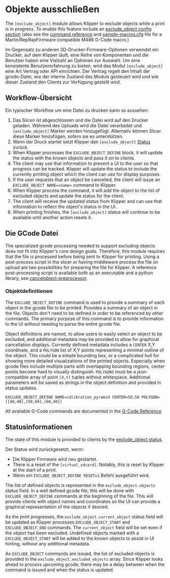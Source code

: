 # Objekte ausschließen

The `[exclude_object]` module allows Klipper to exclude objects while a print is in progress. To enable this feature include an [exclude_object config
section](Config_Reference.md#exclude_object) (also see the [command
reference](G-Codes.md#exclude-object) and [sample-macros.cfg](../config/sample-macros.cfg) file for a Marlin/RepRapFirmware compatible M486 G-Code macro.)

Im Gegensatz zu anderen 3D-Drucker-Firmware-Optionen verwendet ein Drucker, auf dem Klipper läuft, eine Reihe von Komponenten und die Benutzer haben eine Vielzahl an Optionen zur Auswahl. Um eine konsistente Benutzererfahrung zu bieten, wird das Modul `[exclude_object]` eine Art Vertrag oder API einrichten. Der Vertrag regelt den Inhalt der gcode-Datei, wie der interne Zustand des Moduls gesteuert wird und wie dieser Zustand den Clients zur Verfügung gestellt wird.

## Workflow-Übersicht

Ein typischer Workflow um eine Datei zu drucken kann so aussehen:

1. Das Slicen ist abgeschlossen und die Datei wird auf den Drucker geladen. Während des Uploads wird die Datei verarbeitet und `[exclude_object]` Marker werden hinzugefügt. Alternativ können Slicer diese Marker hinzufügen, sofern sie es unterstützen.
1. Wenn der Druck startet setzt Klipper den `[exclude_object]` [Status](Status_Reference.md#exclude_object) zurück.
1. When Klipper processes the `EXCLUDE_OBJECT_DEFINE` block, it will update the status with the known objects and pass it on to clients.
1. The client may use that information to present a UI to the user so that progress can be tracked. Klipper will update the status to include the currently printing object which the client can use for display purposes.
1. If the user requests that an object be cancelled, the client will issue an `EXCLUDE_OBJECT NAME=<name>` command to Klipper.
1. When Klipper process the command, it will add the object to the list of excluded objects and update the status for the client.
1. The client will receive the updated status from Klipper and can use that information to reflect the object's status in the UI.
1. When printing finishes, the `[exclude_object]` status will continue to be available until another action resets it.

## Die GCode Datei

The specialized gcode processing needed to support excluding objects does not fit into Klipper's core design goals. Therefore, this module requires that the file is processed before being sent to Klipper for printing. Using a post-process script in the slicer or having middleware process the file on upload are two possibilities for preparing the file for Klipper. A reference post-processing script is available both as an executable and a python library, see [cancelobject-preprocessor](https://github.com/kageurufu/cancelobject-preprocessor).

### Objektdefinitionen

The `EXCLUDE_OBJECT_DEFINE` command is used to provide a summary of each object in the gcode file to be printed. Provides a summary of an object in the file. Objects don't need to be defined in order to be referenced by other commands. The primary purpose of this command is to provide information to the UI without needing to parse the entire gcode file.

Object definitions are named, to allow users to easily select an object to be excluded, and additional metadata may be provided to allow for graphical cancellation displays. Currently defined metadata includes a `CENTER` X,Y coordinate, and a `POLYGON` list of X,Y points representing a minimal outline of the object. This could be a simple bounding box, or a complicated hull for showing more detailed visualizations of the printed objects. Especially when gcode files include multiple parts with overlapping bounding regions, center points become hard to visually distinguish. `POLYGONS` must be a json-compatible array of point `[X,Y]` tuples without whitespace. Additional parameters will be saved as strings in the object definition and provided in status updates.

`EXCLUDE_OBJECT_DEFINE NAME=calibration_pyramid CENTER=50,50 POLYGON=[[40,40],[50,60],[60,40]]`

All available G-Code commands are documented in the [G-Code
Reference](./G-Codes.md#excludeobject)

## Statusinformationen

The state of this module is provided to clients by the [exclude_object
status](Status_Reference.md#exclude_object).

Der Status wird zurückgesetzt, wenn:

- Die Klipper Firmware wird neu gestartet.
- There is a reset of the `[virtual_sdcard]`. Notably, this is reset by Klipper at the start of a print.
- Wenn ein `EXCLUDE_OBJECT_DEFINE RESET=1` Befehl ausgeführt wird.

The list of defined objects is represented in the `exclude_object.objects` status field. In a well defined gcode file, this will be done with `EXCLUDE_OBJECT_DEFINE` commands at the beginning of the file. This will provide clients with object names and coordinates so the UI can provide a graphical representation of the objects if desired.

As the print progresses, the `exclude_object.current_object` status field will be updated as Klipper processes `EXCLUDE_OBJECT_START` and `EXCLUDE_OBJECT_END` commands. The `current_object` field will be set even if the object has been excluded. Undefined objects marked with a `EXCLUDE_OBJECT_START` will be added to the known objects to assist in UI hinting, without any additional metadata.

As `EXCLUDE_OBJECT` commands are issued, the list of excluded objects is provided in the `exclude_object.excluded_objects` array. Since Klipper looks ahead to process upcoming gcode, there may be a delay between when the command is issued and when the status is updated.
